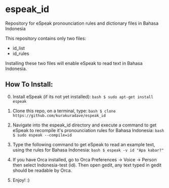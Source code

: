 espeak_id
=========

Repository for eSpeak pronounciation rules and dictionary files in Bahasa Indonesia

This repository contains only two files:
* id_list
* id_rules

Installing these two files will enable eSpeak to read text in Bahasa Indonesia.

How To Install:
---------------
0.   Install eSpeak (if its not yet installed):
    ```bash
    $ sudo apt-get install espeak
    ```

1.   Clone this repo, on a terminal, type:
    ```bash
    $ clone https://github.com/kurakuradave/espeak_id
    ```
2.   Navigate into the espeak_id directory and execute a command to get eSpeak to recompile it's pronounciation rules for Bahasa Indonesia:
    ```bash
    $ sudo espeak --compile=id
    ```
3.   Type the following command to get eSpeak to read an example text, using the rules for Bahasa Indonesia:
    ```bash
    $ espeak -v id "Apa kabar?"
    ```
4.   If you have Orca installed, go to Orca Preferences -> Voice -> Person then select Indonesia-test (id). Then open gedit, any text typed in gedit should be readable by Orca.
5.   Enjoy! :) 
